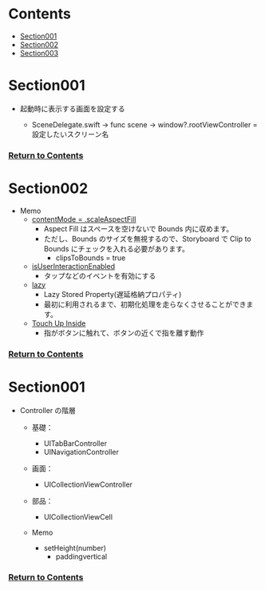 <a id="contents"></a>

# Contents

- [Section001](#sec001)
- [Section002](#sec002)
- [Section003](#sec003)

<a id="sec001"></a>

# Section001

- 起動時に表示する画面を設定する

  - SceneDelegate.swift → func scene → window?.rootViewController = 設定したいスクリーン名

### [Return to Contents](#contents)

<a id="sec002"></a>

# Section002

- Memo
  - [contentMode = .scaleAspectFill](https://qiita.com/Saayaman/items/a23519ff5a8ad287cf20)
    - Aspect Fill はスペースを空けないで Bounds 内に収めます。
    - ただし、Bounds のサイズを無視するので、Storyboard で Clip to Bounds にチェックを入れる必要があります。
      - clipsToBounds = true
  - [isUserInteractionEnabled](https://qiita.com/kurapy-n/items/8bdef3f444ebc1e48695)
    - タップなどのイベントを有効にする
  - [lazy](https://qiita.com/shiz/items/782979bd8a539c9d2291)
    - Lazy Stored Property(遅延格納プロパティ)
    - 最初に利用されるまで、初期化処理を走らなくさせることができます。
  - [Touch Up Inside](https://hajihaji-lemon.com/swift/uibutton_event/)
    - 指がボタンに触れて、ボタンの近くで指を離す動作

### [Return to Contents](#contents)

<a id="sec003"></a>

# Section001

- Controller の階層

  - 基礎：
    - UITabBarController
    - UINavigationController
  - 画面：
    - UICollectionViewController
  - 部品：

    - UICollectionViewCell

  - Memo
    - setHeight(number)
      - paddingvertical

### [Return to Contents](#contents)
